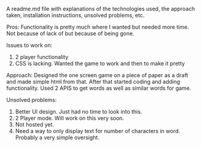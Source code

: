 A readme.md file with explanations of the technologies used, the approach taken, installation instructions, unsolved problems, etc.

Pros:
Functionality is pretty much where I wanted but needed more time.  Not because of lack of but because of being gone.

Issues to work on:
1. 2 player functionality
2. CSS is lacking.  Wanted the game to work and then to make it pretty

Approach:
Designed the one screen game on a piece of paper as a draft and made simple html from that.  After that started coding and adding functionality.
Used 2 APIS to get words as well as similar words for game.

Unsolved problems:
1. Better UI design. Just had no time to look into this.
2. 2 Player mode.  Will work on this very soon.
3. Not hosted yet.
4. Need a way to only display text for number of characters in word.  Probably a very simple oversight.

